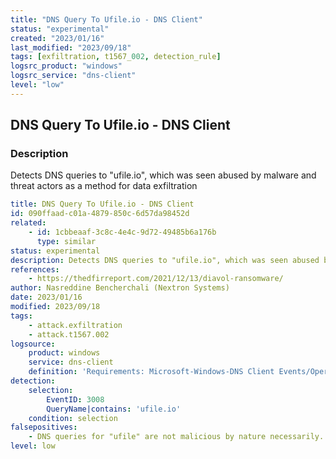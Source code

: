 ```yaml
---
title: "DNS Query To Ufile.io - DNS Client"
status: "experimental"
created: "2023/01/16"
last_modified: "2023/09/18"
tags: [exfiltration, t1567_002, detection_rule]
logsrc_product: "windows"
logsrc_service: "dns-client"
level: "low"
---
```


## DNS Query To Ufile.io - DNS Client

### Description

Detects DNS queries to "ufile.io", which was seen abused by malware and threat actors as a method for data exfiltration

```yml
title: DNS Query To Ufile.io - DNS Client
id: 090ffaad-c01a-4879-850c-6d57da98452d
related:
    - id: 1cbbeaaf-3c8c-4e4c-9d72-49485b6a176b
      type: similar
status: experimental
description: Detects DNS queries to "ufile.io", which was seen abused by malware and threat actors as a method for data exfiltration
references:
    - https://thedfirreport.com/2021/12/13/diavol-ransomware/
author: Nasreddine Bencherchali (Nextron Systems)
date: 2023/01/16
modified: 2023/09/18
tags:
    - attack.exfiltration
    - attack.t1567.002
logsource:
    product: windows
    service: dns-client
    definition: 'Requirements: Microsoft-Windows-DNS Client Events/Operational Event Log must be enabled/collected in order to receive the events.'
detection:
    selection:
        EventID: 3008
        QueryName|contains: 'ufile.io'
    condition: selection
falsepositives:
    - DNS queries for "ufile" are not malicious by nature necessarily. Investigate the source to determine the necessary actions to take
level: low

```
